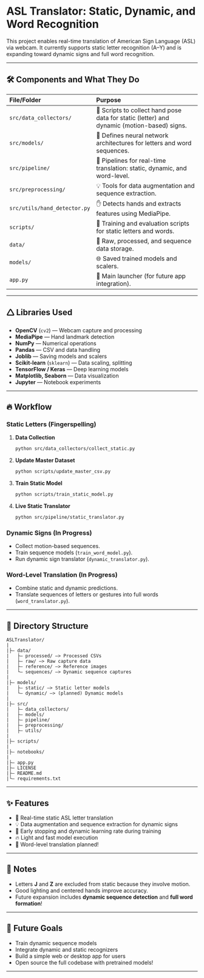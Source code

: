 # ASL Translator: Static, Dynamic, and Word Recognition

This project enables real-time translation of American Sign Language (ASL) via webcam. It currently supports static letter recognition (A–Y) and is expanding toward dynamic signs and full word recognition.

---

## 🛠️ Components and What They Do

| File/Folder | Purpose |
|:---|:---|
| `src/data_collectors/` | 📸 Scripts to collect hand pose data for static (letter) and dynamic (motion-based) signs. |
| `src/models/` | 🧠 Defines neural network architectures for letters and word sequences. |
| `src/pipeline/` | 👥 Pipelines for real-time translation: static, dynamic, and word-level. |
| `src/preprocessing/` | 💡 Tools for data augmentation and sequence extraction. |
| `src/utils/hand_detector.py` | ✋ Detects hands and extracts features using MediaPipe. |
| `scripts/` | 📆 Training and evaluation scripts for static letters and words. |
| `data/` | 📂 Raw, processed, and sequence data storage. |
| `models/` | 🌐 Saved trained models and scalers. |
| `app.py` | 📅 Main launcher (for future app integration). |

---

## 🛆 Libraries Used

- **OpenCV** (`cv2`) — Webcam capture and processing
- **MediaPipe** — Hand landmark detection
- **NumPy** — Numerical operations
- **Pandas** — CSV and data handling
- **Joblib** — Saving models and scalers
- **Scikit-learn** (`sklearn`) — Data scaling, splitting
- **TensorFlow / Keras** — Deep learning models
- **Matplotlib, Seaborn** — Data visualization
- **Jupyter** — Notebook experiments

---

## 🔥 Workflow

### Static Letters (Fingerspelling)

1. **Data Collection**
   ```bash
   python src/data_collectors/collect_static.py
   ```

2. **Update Master Dataset**
   ```bash
   python scripts/update_master_csv.py
   ```

3. **Train Static Model**
   ```bash
   python scripts/train_static_model.py
   ```

4. **Live Static Translator**
   ```bash
   python src/pipeline/static_translator.py
   ```

### Dynamic Signs (In Progress)
- Collect motion-based sequences.
- Train sequence models (`train_word_model.py`).
- Run dynamic sign translator (`dynamic_translator.py`).

### Word-Level Translation (In Progress)
- Combine static and dynamic predictions.
- Translate sequences of letters or gestures into full words (`word_translator.py`).

---

## 📆 Directory Structure

```
ASLTranslator/
|
|├— data/
|   ├— processed/ —> Processed CSVs
|   ├— raw/ —> Raw capture data
|   ├— reference/ —> Reference images
|   └— sequences/ —> Dynamic sequence captures
|
|├— models/
|   ├— static/ —> Static letter models
|   └— dynamic/ —> (planned) Dynamic models
|
|├— src/
|   ├— data_collectors/
|   ├— models/
|   ├— pipeline/
|   ├— preprocessing/
|   ├— utils/
|
|├— scripts/
|
|├— notebooks/
|
|├— app.py
|├— LICENSE
|├— README.md
|└— requirements.txt
```

---

## ✨ Features

- 💬 Real-time static ASL letter translation
- 💡 Data augmentation and sequence extraction for dynamic signs
- 🧬 Early stopping and dynamic learning rate during training
- 🔥 Light and fast model execution
- 📢 Word-level translation planned!

---

## 📌 Notes

- Letters **J** and **Z** are excluded from static because they involve motion.
- Good lighting and centered hands improve accuracy.
- Future expansion includes **dynamic sequence detection** and **full word formation**!

---

## 🎉 Future Goals

- Train dynamic sequence models
- Integrate dynamic and static recognizers
- Build a simple web or desktop app for users
- Open source the full codebase with pretrained models!

---

